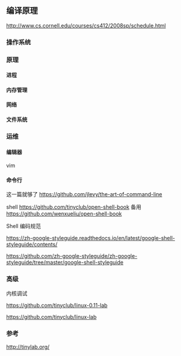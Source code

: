 
## 编译原理

http://www.cs.cornell.edu/courses/cs412/2008sp/schedule.html

### 操作系统


### 原理

#### 进程

#### 内存管理

#### 网络

#### 文件系统


### 运维

#### 编辑器

vim

#### 命令行

这一篇就够了 https://github.com/jlevy/the-art-of-command-line

shell https://github.com/tinyclub/open-shell-book 备用 https://github.com/wenxueliu/open-shell-book

Shell 编码规范

https://zh-google-styleguide.readthedocs.io/en/latest/google-shell-styleguide/contents/

https://github.com/zh-google-styleguide/zh-google-styleguide/tree/master/google-shell-styleguide

### 高级

内核调试

https://github.com/tinyclub/linux-0.11-lab

https://github.com/tinyclub/linux-lab


### 参考

http://tinylab.org/

